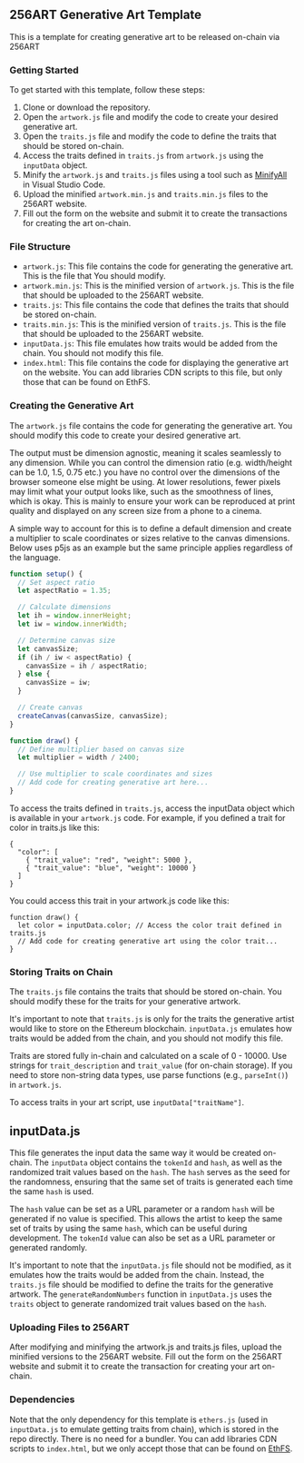 ## 256ART Generative Art Template

This is a template for creating generative art to be released on-chain via 256ART 

### Getting Started

To get started with this template, follow these steps:

1. Clone or download the repository.
2. Open the `artwork.js` file and modify the code to create your desired generative art.
3. Open the `traits.js` file and modify the code to define the traits that should be stored on-chain.
4. Access the traits defined in `traits.js` from `artwork.js` using the `inputData` object.
5. Minify the `artwork.js` and `traits.js` files using a tool such as [MinifyAll](https://marketplace.visualstudio.com/items?itemName=Luub.minifyall) in Visual Studio Code.
6. Upload the minified `artwork.min.js` and `traits.min.js` files to the 256ART website.
7. Fill out the form on the website and submit it to create the transactions for creating the art on-chain.

### File Structure

- `artwork.js`: This file contains the code for generating the generative art. This is the file that You should modify.
- `artwork.min.js`: This is the minified version of `artwork.js`. This is the file that should be uploaded to the 256ART website.
- `traits.js`: This file contains the code that defines the traits that should be stored on-chain.
- `traits.min.js`: This is the minified version of `traits.js`. This is the file that should be uploaded to the 256ART website.
- `inputData.js`: This file emulates how traits would be added from the chain. You should not modify this file.
- `index.html`: This file contains the code for displaying the generative art on the website. You can add libraries CDN scripts to this file, but only those that can be found on EthFS.

### Creating the Generative Art

The `artwork.js` file contains the code for generating the generative art. You should modify this code to create your desired generative art.

The output must be dimension agnostic, meaning it scales seamlessly to any dimension. While you can control the dimension ratio (e.g. width/height can be 1.0, 1.5, 0.75 etc.) you have no control over the dimensions of the browser someone else might be using. At lower resolutions, fewer pixels may limit what your output looks like, such as the smoothness of lines, which is okay. This is mainly to ensure your work can be reproduced at print quality and displayed on any screen size from a phone to a cinema.

A simple way to account for this is to define a default dimension and create a multiplier to scale coordinates or sizes relative to the canvas dimensions. Below uses p5js as an example but the same principle applies regardless of the language.

```javascript
function setup() {
  // Set aspect ratio
  let aspectRatio = 1.35;

  // Calculate dimensions
  let ih = window.innerHeight;
  let iw = window.innerWidth;

  // Determine canvas size
  let canvasSize;
  if (ih / iw < aspectRatio) {
    canvasSize = ih / aspectRatio;
  } else {
    canvasSize = iw;
  }

  // Create canvas
  createCanvas(canvasSize, canvasSize);
}

function draw() {
  // Define multiplier based on canvas size
  let multiplier = width / 2400;

  // Use multiplier to scale coordinates and sizes
  // Add code for creating generative art here...
}
```

To access the traits defined in `traits.js`, access the inputData object which is available in your `artwork.js` code. For example, if you defined a trait for color in traits.js like this:

```
{
  "color": [
    { "trait_value": "red", "weight": 5000 },
    { "trait_value": "blue", "weight": 10000 }
  ]
}
```

You could access this trait in your artwork.js code like this:

```
function draw() {
  let color = inputData.color; // Access the color trait defined in traits.js
  // Add code for creating generative art using the color trait...
}
```

### Storing Traits on Chain

The `traits.js` file contains the traits that should be stored on-chain. You should modify these for the traits for your generative artwork.

It's important to note that `traits.js` is only for the traits the generative artist would like to store on the Ethereum blockchain. `inputData.js` emulates how traits would be added from the chain, and you should not modify this file.

Traits are stored fully in-chain and calculated on a scale of 0 - 10000. Use strings for `trait_description` and `trait_value` (for on-chain storage). If you need to store non-string data types, use parse functions (e.g., `parseInt()`) in `artwork.js`.

To access traits in your art script, use `inputData["traitName"]`.

## inputData.js

This file generates the input data the same way it would be created on-chain. The `inputData` object contains the `tokenId` and `hash`, as well as the randomized trait values based on the `hash`. The `hash` serves as the seed for the randomness, ensuring that the same set of traits is generated each time the same `hash` is used.

The `hash` value can be set as a URL parameter or a random `hash` will be generated if no value is specified. This allows the artist to keep the same set of traits by using the same `hash`, which can be useful during development. The `tokenId` value can also be set as a URL parameter or generated randomly.

It's important to note that the `inputData.js` file should not be modified, as it emulates how the traits would be added from the chain. Instead, the `traits.js` file should be modified to define the traits for the generative artwork. The `generateRandomNumbers` function in `inputData.js` uses the `traits` object to generate randomized trait values based on the `hash`.

### Uploading Files to 256ART

After modifying and minifying the artwork.js and traits.js files, upload the minified versions to the 256ART website. Fill out the form on the 256ART website and submit it to create the transaction for creating your art on-chain.

### Dependencies 

Note that the only dependency for this template is `ethers.js` (used in `inputData.js` to emulate getting traits from chain), which is stored in the repo directly. There is no need for a bundler. You can add libraries CDN scripts to `index.html`, but we only accept those that can be found on [EthFS](https://ethfs.xyz/).
